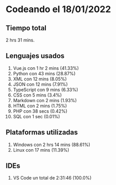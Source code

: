 # Codeando el 18/01/2022

## Tiempo total
2 hrs 31 mins.

## Lenguajes usados
1. Vue.js con 1 hr 2 mins (41.33%)
1. Python con 43 mins (28.87%)
1. XML con 12 mins (8.05%)
1. JSON con 12 mins (7.91%)
1. TypeScript con 9 mins (6.33%)
1. CSS con 5 mins (3.4%)
1. Markdown con 2 mins (1.93%)
1. HTML con 2 mins (1.75%)
1. PHP con 38 secs (0.42%)
1. SQL con 1 sec (0.01%)

## Plataformas utilizadas
1. Windows con 2 hrs 14 mins (88.61%)
1. Linux con 17 mins (11.39%)

## IDEs
1. VS Code un total de 2:31:46 (100.0%)
